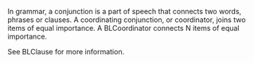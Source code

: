 In grammar, a conjunction is a part of speech that connects two words, phrases or clauses.  A coordinating conjunction, or coordinator, joins two items of equal importance.  A BLCoordinator connects N items of equal importance.

See BLClause for more information.

